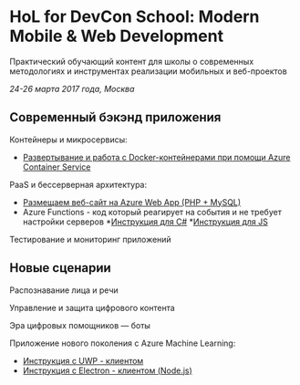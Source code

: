# HoL for DevCon School: Modern Mobile & Web Development

Практический обучающий контент для школы о современных методологиях и инструментах реализации мобильных и веб-проектов

*24-26 марта 2017 года, Москва*

## Современный бэкэнд приложения

Контейнеры и микросервисы:
* [Развертывание и работа с Docker-контейнерами при помощи Azure Container Service](https://github.com/evangelism/TechnicalCommunityContent/tree/master/Open%20Dev%20Framework/Docker/Session%202%20-%20Hands%20On)

PaaS и бессерверная архитектура:
* [Размещаем веб-сайт на Azure Web App (PHP + MySQL)](https://github.com/evangelism/TechnicalCommunityContent/tree/master/Cloud%20Computing/Azure%20Web%20Apps/Session%202%20-%20Hands%20On)
* Azure Functions - код который реагирует на события и не требует настройки серверов
    *[Инструкция для C#](https://github.com/evangelism/TechnicalCommunityContent/blob/master/Cloud%20Computing/Azure%20Functions/Session%202%20-%20Hands%20On/Azure%20Functions%20HOL%20(C%23).md) 
    *[Инструкция для JS](https://github.com/evangelism/TechnicalCommunityContent/blob/master/Cloud%20Computing/Azure%20Functions/Session%202%20-%20Hands%20On/Azure%20Functions%20HOL%20(JavaScript).md)



Тестирование и мониторинг приложений 

## Новые сценарии
Распознавание лица и речи

Управление и защита цифрового контента

Эра цифровых помощников — боты

Приложение нового поколения с Azure Machine Learning:
* [Инструкция с UWP - клиентом](https://github.com/evangelism/TechnicalCommunityContent/blob/master/Big%20Data%20and%20Analytics/Azure%20Machine%20Learning/Session%202%20-%20Hands%20On/Azure%20Machine%20Learning%20HOL%20(UWP).md)
* [Инструкция с Electron - клиентом (Node.js)](https://github.com/evangelism/TechnicalCommunityContent/blob/master/Big%20Data%20and%20Analytics/Azure%20Machine%20Learning/Session%202%20-%20Hands%20On/Azure%20Machine%20Learning%20HOL%20(UWP).md)


